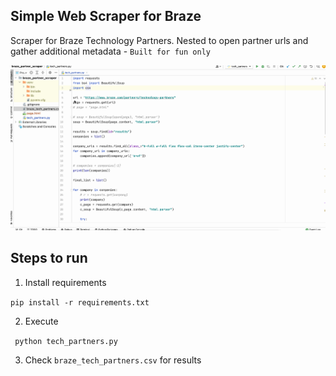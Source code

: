 ## Simple Web Scraper for Braze
Scraper for Braze Technology Partners. Nested to open partner urls and gather additional metadata - `Built for fun only`

![](https://raw.githubusercontent.com/mohapsat/braze_partner_scraper/master/rec.gif)

## Steps to run
1. Install requirements

`pip install -r requirements.txt`

2. Execute

` python tech_partners.py`

3. Check `braze_tech_partners.csv` for results